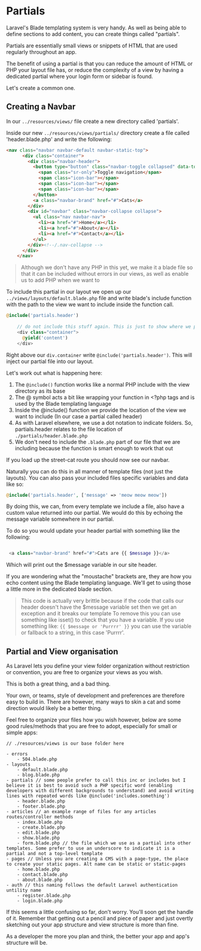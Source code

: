 # Partials

Laravel's Blade templating system is very handy. As well as being able to define sections to add content, you can create things called "partials".

Partials are essentially small views or snippets of HTML that are used regularly throughout an app.

The benefit of using a partial is that you can reduce the amount of HTML or PHP your layout file has, or reduce the complexity of a view by having a dedicated partial where your login form or sidebar is found.

Let's create a common one.

## Creating a Navbar

In our ```../resources/views/``` file create a new directory called 'partials'.

Inside our new ```../resources/views/partials/``` directory create a file called 'header.blade.php' and write the following:

```html
<nav class="navbar navbar-default navbar-static-top">
      <div class="container">
        <div class="navbar-header">
          <button type="button" class="navbar-toggle collapsed" data-toggle="collapse" data-target="#navbar" aria-expanded="false" aria-controls="navbar">
            <span class="sr-only">Toggle navigation</span>
            <span class="icon-bar"></span>
            <span class="icon-bar"></span>
            <span class="icon-bar"></span>
          </button>
          <a class="navbar-brand" href="#">Cats</a>
        </div>
        <div id="navbar" class="navbar-collapse collapse">
          <ul class="nav navbar-nav">
            <li><a href="#">Home</a></li>
            <li><a href="#">About</a></li>
            <li><a href="#">Contact</a></li>
          </ul>
        </div><!--/.nav-collapse -->
      </div>
    </nav>
```

> Although we don't have any PHP in this yet, we make it a blade file so that it can be included without errors in our views, as well as enable us to add PHP when we want to

To include this partial in our layout we open up our ```../views/layouts/default.blade.php``` file and write blade's include function with the path to the view we want to include inside the function call.

```php
@include('partials.header')
    
    // do not include this stuff again. This is just to show where we put the partial. Above your div.container
    <div class="container">
      @yield('content')
    </div>
```

Right above our ```div.container``` write ```@include('partials.header')```. This will inject our partial file into our layout.

Let's work out what is happening here:

1. The ```@include()``` function works like a normal PHP include with the view directory as its base
2. The @ symbol acts a bit like wrapping your function in <?php tags and is used by the Blade templating language
2. Inside the @include() function we provide the location of the view we want to include (In our case a partial called header)
3. As with Laravel elsewhere, we use a dot notation to indicate folders. So, partials.header relates to the file location of ```./partials/header.blade.php```
4. We don't need to include the ```.blade.php``` part of our file that we are including because the function is smart enough to work that out

If you load up the street-cat route you should now see our navbar.

Naturally you can do this in all manner of template files (not just the layouts). You can also pass your included files specific variables and data like so:

```php
@include('partials.header', ['message' => 'meow meow meow'])
```

By doing this, we can, from every template we include a file, also have a custom value returned into our partial. We would do this by echoing the message variable somewhere in our partial.

To do so you would update your header partial with something like the following:

```php

 <a class="navbar-brand" href="#">Cats are {{ $message }}</a>
```

Which will print out the $message variable in our site header.

If you are wondering what the "moustache" brackets are, they are how you echo content using the Blade templating language. We'll get to using those a little more in the dedicated blade section.

> This code is actually very brittle because if the code that calls our header doesn't have the $message variable set then we get an exception and it breaks our template
> To remove this you can use something like isset() to check that you have a variable.
> If you use something like: ```{{ $message or 'Purrrr' }}``` you can use the variable or fallback to a string, in this case 'Purrrr'.

## Partial and View organisation

As Laravel lets you define your view folder organization without restriction or convention, you are free to organize your views as you wish.

This is both a great thing, and a bad thing.

Your own, or teams, style of development and preferences are therefore easy to build in. There are however, many ways to skin a cat and some direction would likely be a better thing.

Feel free to organize your files how you wish however, below are some good rules/methods that you are free to adopt, especially for small or simple apps:

```
// ./resources/views is our base folder here

- errors
    - 504.blade.php
- layouts
    - default.blade.php
    - blog.blade.php
- partials // some people prefer to call this inc or includes but I believe it is best to avoid such a PHP specific word (enabling developers with different backgrounds to understand) and avoid writing lines with repeated words like @include('includes.something')
    - header.blade.php
    - footer.blade.php
- articles // an example range of files for any articles routes/controller methods
    - index.blade.php
    - create.blade.php
    - edit.blade.php
    - show.blade.php
    - form.blade.php // the file which we use as a partial into other templates. Some prefer to use an underscore to indicate it is a partial and not a top-level template
- pages // Unless you are creating a CMS with a page-type, the place to create your static pages. Alt name can be static or static-pages
    - home.blade.php
    - contact.blade.php
    - about.blade.php
- auth // this naming follows the default Laravel authentication untility name
    - register.blade.php
    - login.blade.php

```

If this seems a little confusing so far, don't worry. You'll soon get the handle of it. Remember that getting out a pencil and piece of paper and just overtly sketching out your app structure and view structure is more than fine.

As a developer the more you plan and think, the better your app and app's structure will be.